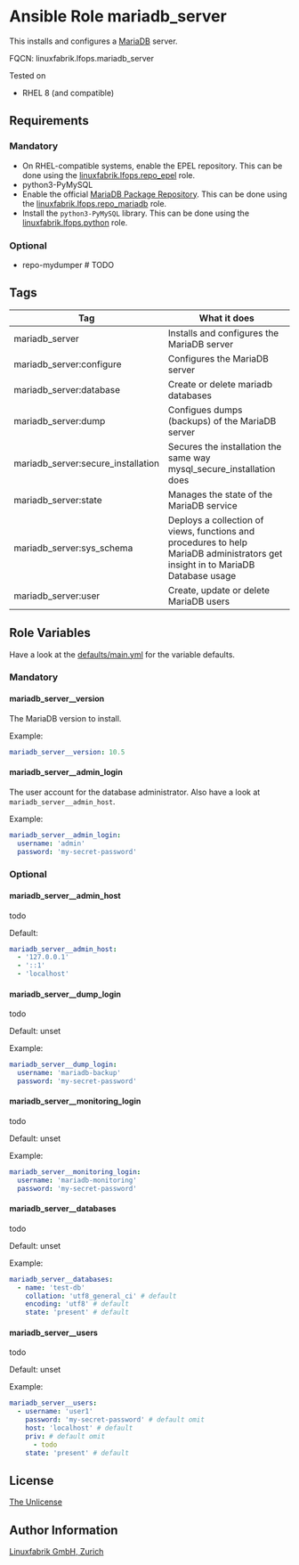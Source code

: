 # Ansible Role mariadb_server

This installs and configures a [MariaDB](https://mariadb.org/) server.

FQCN: linuxfabrik.lfops.mariadb_server

Tested on

* RHEL 8 (and compatible)


## Requirements

### Mandatory

* On RHEL-compatible systems, enable the EPEL repository. This can be done using the [linuxfabrik.lfops.repo_epel](https://github.com/Linuxfabrik/lfops/tree/main/roles/repo_epel) role.
* python3-PyMySQL
* Enable the official [MariaDB Package Repository](https://mariadb.com/kb/en/mariadb-package-repository-setup-and-usage/). This can be done using the [linuxfabrik.lfops.repo_mariadb](https://github.com/Linuxfabrik/lfops/tree/main/roles/repo_mariadb) role.
* Install the `python3-PyMySQL` library. This can be done using the [linuxfabrik.lfops.python](https://github.com/Linuxfabrik/lfops/tree/main/roles/python) role.

### Optional

* repo-mydumper # TODO


## Tags

| Tag                                | What it does                                                                                                                    |
| ---                                | ------------                                                                                                                    |
| mariadb_server                     | Installs and configures the MariaDB server                                                                                      |
| mariadb_server:configure           | Configures the MariaDB server                                                                                                   |
| mariadb_server:database            | Create or delete mariadb databases                                                                                              |
| mariadb_server:dump                | Configues dumps (backups) of the MariaDB server                                                                                 |
| mariadb_server:secure_installation | Secures the installation the same way mysql_secure_installation does                                                            |
| mariadb_server:state               | Manages the state of the MariaDB service                                                                                        |
| mariadb_server:sys_schema          | Deploys a collection of views, functions and procedures to help MariaDB administrators get insight in to MariaDB Database usage |
| mariadb_server:user                | Create, update or delete MariaDB users                                                                                          |


## Role Variables

Have a look at the [defaults/main.yml](https://github.com/Linuxfabrik/lfops/blob/main/roles/mariadb_server/defaults/main.yml) for the variable defaults.


### Mandatory

#### mariadb_server__version

The MariaDB version to install.

Example:
```yaml
mariadb_server__version: 10.5
```

#### mariadb_server__admin_login

The user account for the database administrator. Also have a look at `mariadb_server__admin_host`.

Example:
```yaml
mariadb_server__admin_login:
  username: 'admin'
  password: 'my-secret-password'
```


### Optional

#### mariadb_server__admin_host

todo

Default:
```yaml
mariadb_server__admin_host:
  - '127.0.0.1'
  - '::1'
  - 'localhost'
```

#### mariadb_server__dump_login

todo

Default: unset

Example:
```yaml
mariadb_server__dump_login:
  username: 'mariadb-backup'
  password: 'my-secret-password'
```


#### mariadb_server__monitoring_login

todo

Default: unset

Example:
```yaml
mariadb_server__monitoring_login:
  username: 'mariadb-monitoring'
  password: 'my-secret-password'
```


#### mariadb_server__databases

todo

Default: unset

Example:
```yaml
mariadb_server__databases:
  - name: 'test-db'
    collation: 'utf8_general_ci' # default
    encoding: 'utf8' # default
    state: 'present' # default
```

#### mariadb_server__users

todo

Default: unset

Example:
```yaml
mariadb_server__users:
  - username: 'user1'
    password: 'my-secret-password' # default omit
    host: 'localhost' # default
    priv: # default omit
      - todo
    state: 'present' # default
```




## License

[The Unlicense](https://unlicense.org/)


## Author Information

[Linuxfabrik GmbH, Zurich](https://www.linuxfabrik.ch)
